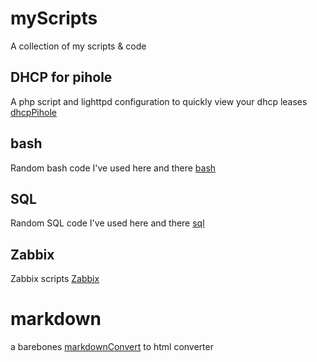 # myScripts
A collection of my scripts &amp; code
## DHCP for pihole
A php script and lighttpd configuration to quickly view your dhcp leases [dhcpPihole](dhcpPihole)
## bash
Random bash code I've used here and there [bash](bash)
## SQL
Random SQL code I've used here and there [sql](sql)
## Zabbix
Zabbix scripts [Zabbix](zabbix)
# markdown
a barebones [markdownConvert](markdownConvert) to html converter
